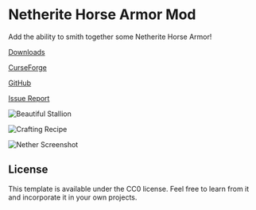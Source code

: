 # Netherite Horse Armor Mod
Add the ability to smith together some Netherite Horse Armor!

[Downloads](https://www.curseforge.com/minecraft/mc-mods/netherite-horse-armor/files)

[CurseForge](https://www.curseforge.com/minecraft/mc-mods/netherite-horse-armor)

[GitHub](https://github.com/P3NG00/NetheriteHorseArmorFabric)

[Issue Report](https://github.com/P3NG00/NetheriteHorseArmorFabric/issues)

![Beautiful Stallion](https://i.imgur.com/MWveioW.png)

![Crafting Recipe](https://i.imgur.com/h01ZEhS.png)

![Nether Screenshot](https://i.imgur.com/uLpK7I9.png)

## License
This template is available under the CC0 license. Feel free to learn from it and incorporate it in your own projects.
